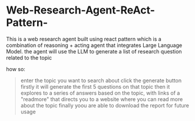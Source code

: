 # Web-Research-Agent-ReAct-Pattern-
This is a web research agent built using react pattern which is a combination of reasoning + acting agent that integrates Large Language Model.
the agent will use the LLM to generate a list of research question related to the topic

how so:
>enter the topic you want to search about
>click the generate button
>firstly it will generate the first 5 questions on that topic
>then it explores to a series of answers based on the topic, with links of a "readmore" that directs you to a website where you can read more about the topic
>finally yoou are able to download the report for future usage
